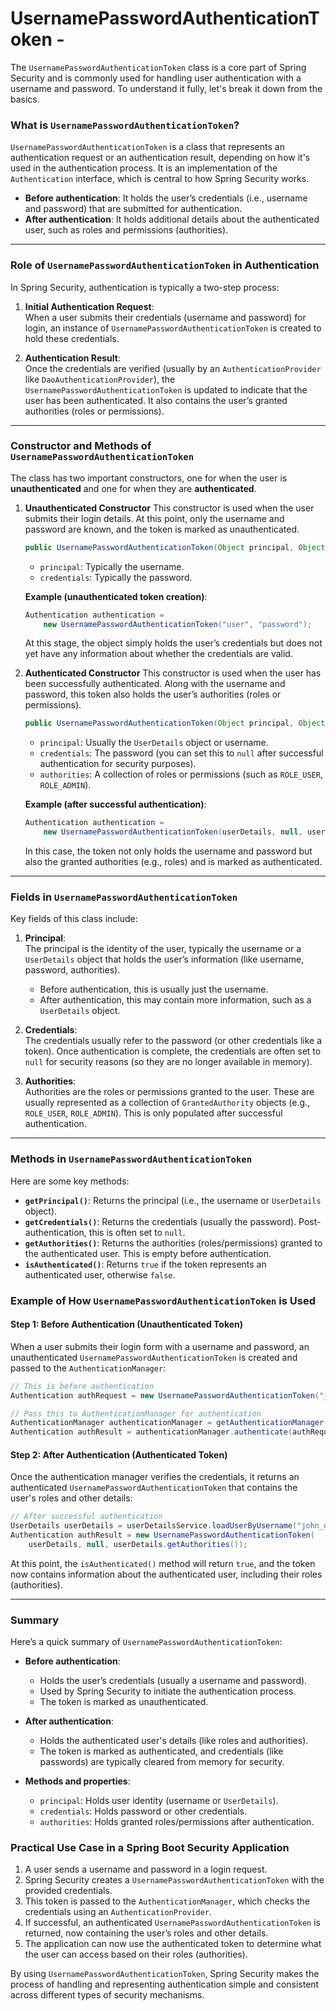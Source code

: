 # UsernamePasswordAuthenticationToken -

The `UsernamePasswordAuthenticationToken` class is a core part of Spring Security and is commonly used for handling user authentication with a username and password. To understand it fully, let's break it down from the basics.

### What is `UsernamePasswordAuthenticationToken`?

`UsernamePasswordAuthenticationToken` is a class that represents an authentication request or an authentication result, depending on how it's used in the authentication process. It is an implementation of the `Authentication` interface, which is central to how Spring Security works.

- **Before authentication**: It holds the user’s credentials (i.e., username and password) that are submitted for authentication.
- **After authentication**: It holds additional details about the authenticated user, such as roles and permissions (authorities).

---

### Role of `UsernamePasswordAuthenticationToken` in Authentication

In Spring Security, authentication is typically a two-step process:

1. **Initial Authentication Request**:  
   When a user submits their credentials (username and password) for login, an instance of `UsernamePasswordAuthenticationToken` is created to hold these credentials.

2. **Authentication Result**:  
   Once the credentials are verified (usually by an `AuthenticationProvider` like `DaoAuthenticationProvider`), the `UsernamePasswordAuthenticationToken` is updated to indicate that the user has been authenticated. It also contains the user’s granted authorities (roles or permissions).

---

### Constructor and Methods of `UsernamePasswordAuthenticationToken`

The class has two important constructors, one for when the user is **unauthenticated** and one for when they are **authenticated**.

1. **Unauthenticated Constructor**
   This constructor is used when the user submits their login details. At this point, only the username and password are known, and the token is marked as unauthenticated.
   
   ```java
   public UsernamePasswordAuthenticationToken(Object principal, Object credentials)
   ```
   
   - `principal`: Typically the username.
   - `credentials`: Typically the password.
   
   **Example (unauthenticated token creation)**:
   
   ```java
   Authentication authentication = 
       new UsernamePasswordAuthenticationToken("user", "password");
   ```
   
   At this stage, the object simply holds the user’s credentials but does not yet have any information about whether the credentials are valid.

2. **Authenticated Constructor**
   This constructor is used when the user has been successfully authenticated. Along with the username and password, this token also holds the user’s authorities (roles or permissions).
   
   ```java
   public UsernamePasswordAuthenticationToken(Object principal, Object credentials, Collection<? extends GrantedAuthority> authorities)
   ```
   
   - `principal`: Usually the `UserDetails` object or username.
   - `credentials`: The password (you can set this to `null` after successful authentication for security purposes).
   - `authorities`: A collection of roles or permissions (such as `ROLE_USER`, `ROLE_ADMIN`).
   
   **Example (after successful authentication)**:
   
   ```java
   Authentication authentication = 
       new UsernamePasswordAuthenticationToken(userDetails, null, userDetails.getAuthorities());
   ```
   
   In this case, the token not only holds the username and password but also the granted authorities (e.g., roles) and is marked as authenticated.

---

### Fields in `UsernamePasswordAuthenticationToken`

Key fields of this class include:

1. **Principal**:  
   The principal is the identity of the user, typically the username or a `UserDetails` object that holds the user’s information (like username, password, authorities).
   
   - Before authentication, this is usually just the username.
   - After authentication, this may contain more information, such as a `UserDetails` object.

2. **Credentials**:  
   The credentials usually refer to the password (or other credentials like a token). Once authentication is complete, the credentials are often set to `null` for security reasons (so they are no longer available in memory).

3. **Authorities**:  
   Authorities are the roles or permissions granted to the user. These are usually represented as a collection of `GrantedAuthority` objects (e.g., `ROLE_USER`, `ROLE_ADMIN`). This is only populated after successful authentication.

---

### Methods in `UsernamePasswordAuthenticationToken`

Here are some key methods:

- **`getPrincipal()`**: Returns the principal (i.e., the username or `UserDetails` object).
- **`getCredentials()`**: Returns the credentials (usually the password). Post-authentication, this is often set to `null`.
- **`getAuthorities()`**: Returns the authorities (roles/permissions) granted to the authenticated user. This is empty before authentication.
- **`isAuthenticated()`**: Returns `true` if the token represents an authenticated user, otherwise `false`.

### Example of How `UsernamePasswordAuthenticationToken` is Used

#### Step 1: Before Authentication (Unauthenticated Token)

When a user submits their login form with a username and password, an unauthenticated `UsernamePasswordAuthenticationToken` is created and passed to the `AuthenticationManager`:

```java
// This is before authentication
Authentication authRequest = new UsernamePasswordAuthenticationToken("john_doe", "password123");

// Pass this to AuthenticationManager for authentication
AuthenticationManager authenticationManager = getAuthenticationManager();
Authentication authResult = authenticationManager.authenticate(authRequest);
```

#### Step 2: After Authentication (Authenticated Token)

Once the authentication manager verifies the credentials, it returns an authenticated `UsernamePasswordAuthenticationToken` that contains the user's roles and other details:

```java
// After successful authentication
UserDetails userDetails = userDetailsService.loadUserByUsername("john_doe");
Authentication authResult = new UsernamePasswordAuthenticationToken(
    userDetails, null, userDetails.getAuthorities());
```

At this point, the `isAuthenticated()` method will return `true`, and the token now contains information about the authenticated user, including their roles (authorities).

---

### Summary

Here’s a quick summary of `UsernamePasswordAuthenticationToken`:

- **Before authentication**:  
  
  - Holds the user’s credentials (usually a username and password).
  - Used by Spring Security to initiate the authentication process.
  - The token is marked as unauthenticated.

- **After authentication**:  
  
  - Holds the authenticated user's details (like roles and authorities).
  - The token is marked as authenticated, and credentials (like passwords) are typically cleared from memory for security.

- **Methods and properties**:
  
  - `principal`: Holds user identity (username or `UserDetails`).
  - `credentials`: Holds password or other credentials.
  - `authorities`: Holds granted roles/permissions after authentication.

### Practical Use Case in a Spring Boot Security Application

1. A user sends a username and password in a login request.
2. Spring Security creates a `UsernamePasswordAuthenticationToken` with the provided credentials.
3. This token is passed to the `AuthenticationManager`, which checks the credentials using an `AuthenticationProvider`.
4. If successful, an authenticated `UsernamePasswordAuthenticationToken` is returned, now containing the user’s roles and other details.
5. The application can now use the authenticated token to determine what the user can access based on their roles (authorities).

By using `UsernamePasswordAuthenticationToken`, Spring Security makes the process of handling and representing authentication simple and consistent across different types of security mechanisms.
